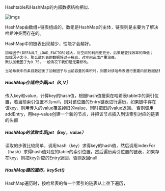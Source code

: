 Hashtable和HashMap的内部数据结构相似.

![imgs](https://gitee.com/hnyer/filesOfGitbook/raw/master/files/201801171540_osChina_哈希表_hashmap结构.png)

 HashMap由数组+链表组成的，数组是HashMap的主体，链表则是主要为了解决哈希冲突而存在的。

 HashMap中的链表出现越少，性能才会越好。

 ```html
加载因子(DEFAULT_LOAD_FACTOR)越大，对空间的利用更充分，后果是查找效率的降低；
加载因子太小，那么散列表的数据将过于稀疏，对空间造成严重浪费。
默认加载因子为0.75，一般情况下我们是无需修改。

当哈希表中的条目数超出了加载因子与当前容量的乘积时，则要对该哈希表进行重建内部数据结构.
 ```


##### HashMap存储的步骤put（K,V）
传入key和value，计算key的hash值，根据hash值搜索在哈希表table中的索引位置，若当前索引位置不为null，则对该位置的Entry链表进行遍历，如果链中存在该key，则用传入的value覆盖掉旧的value，同时把旧的value返回。
否则调用addEntry，用key-value创建一个新的节点，并把该节点插入到该索引对应的链表的头部

##### HashMap的读取实现get（key，value）
 读取的步骤比较简单，调用hash（key）求得key的hash值，然后调用indexFor（hash）求得hash值对应的table的索引位置，然后遍历索引位置的链表，如果存在key，则把key对应的Entry返回，否则返回null

##### HashMap键的遍历，keySet()
 HashMap遍历时，按哈希表的每一个索引的链表从上往下遍历，
